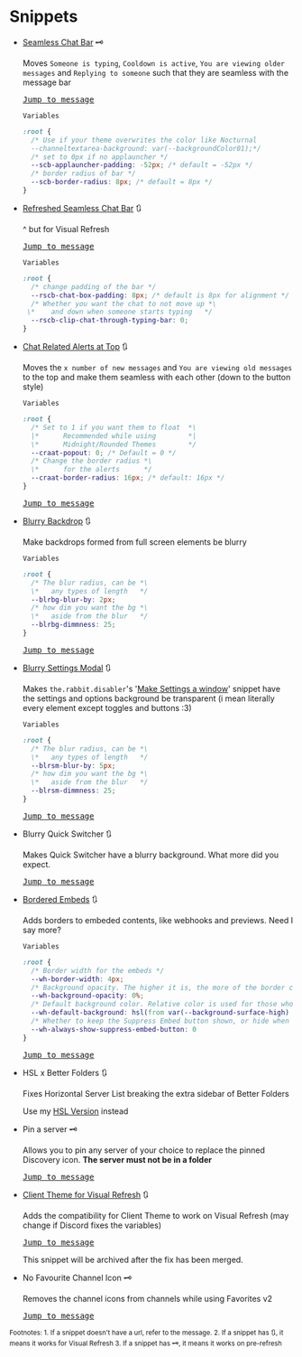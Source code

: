# Snippets

- [Seamless Chat Bar](https://nspc911.github.io/themes/vencord/SeamlessChatBar.theme.css) 🗝

  Moves `Someone is typing`, `Cooldown is active`, `You are viewing older messages` and `Replying to someone` such that they are seamless with the message bar

  [<kbd>Jump to message</kbd>](https://discord.com/channels/1015060230222131221/1028106818368589824/1322496323202715689)

  `Variables`

  ```css
  :root {
    /* Use if your theme overwrites the color like Nocturnal
    --channeltextarea-background: var(--backgroundColor01);*/
    /* set to 0px if no applauncher */
    --scb-applauncher-padding: -52px; /* default = -52px */
    /* border radius of bar */
    --scb-border-radius: 8px; /* default = 8px */
  }
  ```

- [Refreshed Seamless Chat Bar](https://nspc911.github.io/themes/vencord/RefreshedSeamlessChatBar.theme.css) 🔃

  ^ but for Visual Refresh

  [<kbd>Jump to message</kbd>](https://discord.com/channels/1015060230222131221/1028106818368589824/1354738654148427786)

  `Variables`

  ```css
  :root {
    /* change padding of the bar */
    --rscb-chat-box-padding: 8px; /* default is 8px for alignment */
    /* Whether you want the chat to not move up *\
   \*    and down when someone starts typing   */
    --rscb-clip-chat-through-typing-bar: 0;
  }
  ```

- [Chat Related Alerts at Top](https://nspc911.github.io/themes/vencord/ChatRelatedAlertsAtTop.theme.css) 🔃

  Moves the `x number of new messages` and `You are viewing old messages` to the top and make them seamless with each other (down to the button style)

  `Variables`

  ```css
  :root {
    /* Set to 1 if you want them to float  *\
    |*      Recommended while using        *|
    \*      Midnight/Rounded Themes        */
    --craat-popout: 0; /* Default = 0 */
    /* Change the border radius *\
    \*      for the alerts      */
    --craat-border-radius: 16px; /* default: 16px */
  }
  ```

  [<kbd>Jump to message</kbd>](https://discord.com/channels/1015060230222131221/1028106818368589824/1354756324285743216)

- [Blurry Backdrop](https://nspc911.github.io/themes/vencord/BlurryBackdrop.theme.css) 🔃

  Make backdrops formed from full screen elements be blurry

  `Variables`

  ```css
  :root {
    /* The blur radius, can be *\
    \*   any types of length   */
    --blrbg-blur-by: 2px;
    /* how dim you want the bg *\
    \*   aside from the blur   */
    --blrbg-dimmness: 25;
  }
  ```

  [<kbd>Jump to message</kbd>](https://discord.com/channels/1015060230222131221/1028106818368589824/1362083384829935920)

- [Blurry Settings Modal](https://nspc911.github.io/themes/vencord/BlurrySettingsModal.theme.css) 🔃

  Makes `the.rabbit.disabler`'s '[Make Settings a window](https://discord.com/channels/1015060230222131221/1028106818368589824/1353097168214425693)' snippet have the settings and options background be transparent (i mean literally every element except toggles and buttons :3)

  `Variables`

  ```css
  :root {
    /* The blur radius, can be *\
    \*   any types of length   */
    --blrsm-blur-by: 5px;
    /* how dim you want the bg *\
    \*   aside from the blur   */
    --blrsm-dimmness: 25;
  }
  ```

  [<kbd>Jump to message</kbd>](https://discord.com/channels/1015060230222131221/1028106818368589824/1362419625945464852)

- Blurry Quick Switcher 🔃

  Makes Quick Switcher have a blurry background. What more did you expect.

  [<kbd>Jump to message</kbd>](https://discord.com/channels/1015060230222131221/1028106818368589824/1362656483770372219)

- [Bordered Embeds](https://nspc911.github.io/themes/vencord/BorderedEmbeds.theme.css) 🔃

  Adds borders to embeded contents, like webhooks and previews. Need I say more?

  `Variables`

  ```css
  :root {
    /* Border width for the embeds */
    --wh-border-width: 4px;
    /* Background opacity. The higher it is, the more of the border color seeps through */
    --wh-background-opacity: 0%;
    /* Default background color. Relative color is used for those who use transparent themes */
    --wh-default-background: hsl(from var(--background-surface-high) h s l / 100%);
    /* Whether to keep the Suppress Embed button shown, or hide when not hovered on */
    --wh-always-show-suppress-embed-button: 0
  }
  ```

  [<kbd>Jump to message</kbd>](https://discord.com/channels/1015060230222131221/1028106818368589824/1402181676007821324)

- HSL x Better Folders 🔃

  Fixes Horizontal Server List breaking the extra sidebar of Better Folders

  Use my [HSL Version](https://nspc911.github.io/themes/vencord/HorizontalServerList.theme.css) instead

- Pin a server 🗝

  Allows you to pin any server of your choice to replace the pinned Discovery icon. **The server must not be in a folder**

  [<kbd>Jump to message</kbd>](https://discord.com/channels/1015060230222131221/1028106818368589824/1327967783778254868)

- [Client Theme for Visual Refresh](https://nspc911.github.io/themes/vencord/VisualRefreshClientTheme.theme.css) 🔃

  Adds the compatibility for Client Theme to work on Visual Refresh (may change if Discord fixes the variables)

  [<kbd>Jump to message</kbd>](https://discord.com/channels/1015060230222131221/1028106818368589824/1331976527545368646)

  This snippet will be archived after the fix has been merged.

- No Favourite Channel Icon 🗝

  Removes the channel icons from channels while using Favorites v2

  [<kbd>Jump to message</kbd>](https://discord.com/channels/1015060230222131221/1028106818368589824/1337032719602946079)

<sub>
Footnotes:
1. If a snippet doesn't have a url, refer to the message.
2. If a snippet has <kbd>🔃</kbd>, it means it works for Visual Refresh
3. If a snippet has <kbd>🗝️</kbd>, it means it works on pre-refresh
<sub>
